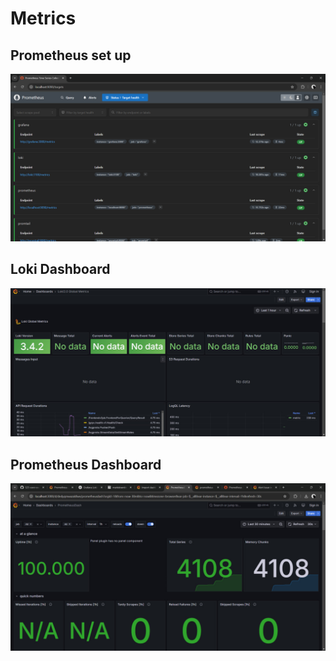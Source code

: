 # Metrics

## Prometheus set up

![Targets](assets/prometheus/prometheus-setup.png)

## Loki Dashboard

![Loki Dashboard](assets/prometheus/loki-dash.jpg)

## Prometheus Dashboard

![Prometheus Dashboard](assets/prometheus/prometheus-dash.jpg)

